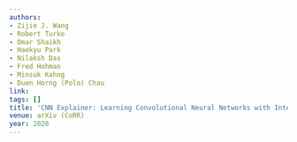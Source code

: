 ```yaml
---
authors:
- Zijie J. Wang
- Robert Turko
- Omar Shaikh
- Haekyu Park
- Nilaksh Das
- Fred Hohman
- Minsuk Kahng
- Duen Horng (Polo) Chau
link:
tags: []
title: 'CNN Explainer: Learning Convolutional Neural Networks with Interactive Visualization.'
venue: arXiv (CoRR)
year: 2020
---
```

